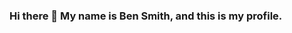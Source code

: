 ### Hi there 👋 My name is Ben Smith, and this is my profile.

<!--
**N1086478/N1086478** is a ✨ _special_ ✨ repository because its `README.md` (this file) appears on your GitHub profile.
